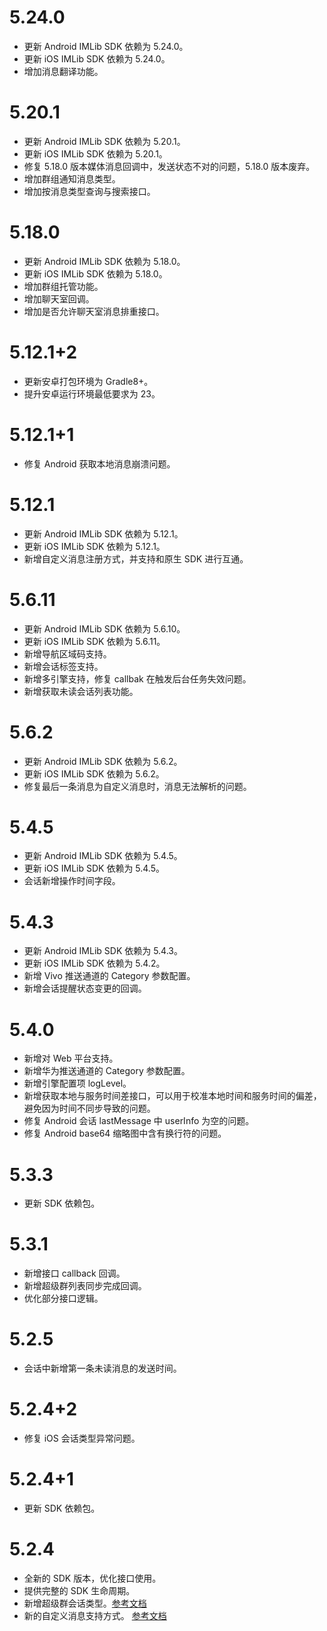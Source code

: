 # 5.24.0
* 更新 Android IMLib SDK 依赖为 5.24.0。
* 更新 iOS IMLib SDK 依赖为 5.24.0。
* 增加消息翻译功能。

# 5.20.1
* 更新 Android IMLib SDK 依赖为 5.20.1。
* 更新 iOS IMLib SDK 依赖为 5.20.1。
* 修复 5.18.0 版本媒体消息回调中，发送状态不对的问题，5.18.0 版本废弃。
* 增加群组通知消息类型。
* 增加按消息类型查询与搜索接口。

# 5.18.0
* 更新 Android IMLib SDK 依赖为 5.18.0。
* 更新 iOS IMLib SDK 依赖为 5.18.0。
* 增加群组托管功能。
* 增加聊天室回调。
* 增加是否允许聊天室消息排重接口。

# 5.12.1+2
* 更新安卓打包环境为 Gradle8+。
* 提升安卓运行环境最低要求为 23。

# 5.12.1+1
* 修复 Android 获取本地消息崩溃问题。

# 5.12.1
* 更新 Android IMLib SDK 依赖为 5.12.1。
* 更新 iOS IMLib SDK 依赖为 5.12.1。
* 新增自定义消息注册方式，并支持和原生 SDK 进行互通。


# 5.6.11
* 更新 Android IMLib SDK 依赖为 5.6.10。
* 更新 iOS IMLib SDK 依赖为 5.6.11。
* 新增导航区域码支持。
* 新增会话标签支持。
* 新增多引擎支持，修复 callbak 在触发后台任务失效问题。
* 新增获取未读会话列表功能。


# 5.6.2
* 更新 Android IMLib SDK 依赖为 5.6.2。
* 更新 iOS IMLib SDK 依赖为 5.6.2。
* 修复最后一条消息为自定义消息时，消息无法解析的问题。

# 5.4.5

* 更新 Android IMLib SDK 依赖为 5.4.5。
* 更新 iOS IMLib SDK 依赖为 5.4.5。
* 会话新增操作时间字段。


# 5.4.3

* 更新 Android IMLib SDK 依赖为 5.4.3。
* 更新 iOS IMLib SDK 依赖为 5.4.2。
* 新增 Vivo 推送通道的 Category 参数配置。
* 新增会话提醒状态变更的回调。

# 5.4.0

* 新增对 Web 平台支持。
* 新增华为推送通道的 Category 参数配置。
* 新增引擎配置项 logLevel。
* 新增获取本地与服务时间差接口，可以用于校准本地时间和服务时间的偏差，避免因为时间不同步导致的问题。
* 修复 Android 会话 lastMessage 中 userInfo 为空的问题。
* 修复 Android base64 缩略图中含有换行符的问题。

# 5.3.3

* 更新 SDK 依赖包。

# 5.3.1

* 新增接口 callback 回调。
* 新增超级群列表同步完成回调。
* 优化部分接口逻辑。

# 5.2.5

* 会话中新增第一条未读消息的发送时间。

# 5.2.4+2

* 修复 iOS 会话类型异常问题。

# 5.2.4+1

* 更新 SDK 依赖包。

# 5.2.4

* 全新的 SDK 版本，优化接口使用。
* 提供完整的 SDK 生命周期。
* 新增超级群会话类型。[参考文档](https://doc.rongcloud.cn/im/Flutter/5.X/noui/ultragroup/intro)
* 新的自定义消息支持方式。 [参考文档](https://doc.rongcloud.cn/im/Flutter/5.X/noui/message/introduction#自定义消息)
